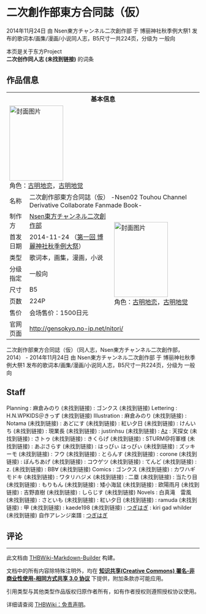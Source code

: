 # 二次創作部東方合同誌（仮）

<!-- source html: G:\repos\THBWiki-Markdown-Builder\THBWikiMarkdown\Temp\main\3\3b\ns0%3A%E4%BA%8C%E6%AC%A1%E5%89%B5%E4%BD%9C%E9%83%A8%E6%9D%B1%E6%96%B9%E5%90%88%E5%90%8C%E8%AA%8C%EF%BC%88%E4%BB%AE%EF%BC%89.html -->

2014年11月24日 由 Nsen東方チャンネル二次創作部 于 博丽神社秋季例大祭1 发布的歌词本/画集/漫画/小说同人志，B5尺寸一共224页，分级为 一般向

本页是关于东方Project  
 **二次创作同人志 (未找到链接)** 的词条
## 作品信息

<table><tbody><tr><th colspan="3">基本信息</th></tr><tr><td class="cover-artwork-mobile" colspan="2"><a href="./文件-二次創作部東方合同誌（仮）封面.jpg.md" class="image" title="封面图片"><img alt="封面图片" src="https://upload.thwiki.cc/thumb/4/41/%E4%BA%8C%E6%AC%A1%E5%89%B5%E4%BD%9C%E9%83%A8%E6%9D%B1%E6%96%B9%E5%90%88%E5%90%8C%E8%AA%8C%EF%BC%88%E4%BB%AE%EF%BC%89%E5%B0%81%E9%9D%A2.jpg/140px-%E4%BA%8C%E6%AC%A1%E5%89%B5%E4%BD%9C%E9%83%A8%E6%9D%B1%E6%96%B9%E5%90%88%E5%90%8C%E8%AA%8C%EF%BC%88%E4%BB%AE%EF%BC%89%E5%B0%81%E9%9D%A2.jpg" decoding="async" loading="lazy" width="140" height="196" srcset="https://upload.thwiki.cc/thumb/4/41/%E4%BA%8C%E6%AC%A1%E5%89%B5%E4%BD%9C%E9%83%A8%E6%9D%B1%E6%96%B9%E5%90%88%E5%90%8C%E8%AA%8C%EF%BC%88%E4%BB%AE%EF%BC%89%E5%B0%81%E9%9D%A2.jpg/210px-%E4%BA%8C%E6%AC%A1%E5%89%B5%E4%BD%9C%E9%83%A8%E6%9D%B1%E6%96%B9%E5%90%88%E5%90%8C%E8%AA%8C%EF%BC%88%E4%BB%AE%EF%BC%89%E5%B0%81%E9%9D%A2.jpg 1.5x, https://upload.thwiki.cc/thumb/4/41/%E4%BA%8C%E6%AC%A1%E5%89%B5%E4%BD%9C%E9%83%A8%E6%9D%B1%E6%96%B9%E5%90%88%E5%90%8C%E8%AA%8C%EF%BC%88%E4%BB%AE%EF%BC%89%E5%B0%81%E9%9D%A2.jpg/280px-%E4%BA%8C%E6%AC%A1%E5%89%B5%E4%BD%9C%E9%83%A8%E6%9D%B1%E6%96%B9%E5%90%88%E5%90%8C%E8%AA%8C%EF%BC%88%E4%BB%AE%EF%BC%89%E5%B0%81%E9%9D%A2.jpg 2x" data-file-width="450" data-file-height="630"></a><div class="cover-char">角色：<a href="./古明地恋.md" title="古明地恋">古明地恋</a>，<a href="./古明地觉.md" title="古明地觉">古明地觉</a></div></td>
</tr><tr><td class="label">名称</td><td colspan="2"> 二次創作部東方合同誌（仮） -Nsen02 Touhou Channel Derivative Collaborate Fanmade Book- </td></tr><tr><td class="label">制作方</td><td><a href="./Nsen東方チャンネル二次創作部.md" title="Nsen東方チャンネル二次創作部">Nsen東方チャンネル二次創作部</a></td><td class="cover-artwork" rowspan="7" style="min-width:196px;"><a href="./文件-二次創作部東方合同誌（仮）封面.jpg.md" class="image" title="封面图片"><img alt="封面图片" src="https://upload.thwiki.cc/thumb/4/41/%E4%BA%8C%E6%AC%A1%E5%89%B5%E4%BD%9C%E9%83%A8%E6%9D%B1%E6%96%B9%E5%90%88%E5%90%8C%E8%AA%8C%EF%BC%88%E4%BB%AE%EF%BC%89%E5%B0%81%E9%9D%A2.jpg/140px-%E4%BA%8C%E6%AC%A1%E5%89%B5%E4%BD%9C%E9%83%A8%E6%9D%B1%E6%96%B9%E5%90%88%E5%90%8C%E8%AA%8C%EF%BC%88%E4%BB%AE%EF%BC%89%E5%B0%81%E9%9D%A2.jpg" decoding="async" loading="lazy" width="140" height="196" srcset="https://upload.thwiki.cc/thumb/4/41/%E4%BA%8C%E6%AC%A1%E5%89%B5%E4%BD%9C%E9%83%A8%E6%9D%B1%E6%96%B9%E5%90%88%E5%90%8C%E8%AA%8C%EF%BC%88%E4%BB%AE%EF%BC%89%E5%B0%81%E9%9D%A2.jpg/210px-%E4%BA%8C%E6%AC%A1%E5%89%B5%E4%BD%9C%E9%83%A8%E6%9D%B1%E6%96%B9%E5%90%88%E5%90%8C%E8%AA%8C%EF%BC%88%E4%BB%AE%EF%BC%89%E5%B0%81%E9%9D%A2.jpg 1.5x, https://upload.thwiki.cc/thumb/4/41/%E4%BA%8C%E6%AC%A1%E5%89%B5%E4%BD%9C%E9%83%A8%E6%9D%B1%E6%96%B9%E5%90%88%E5%90%8C%E8%AA%8C%EF%BC%88%E4%BB%AE%EF%BC%89%E5%B0%81%E9%9D%A2.jpg/280px-%E4%BA%8C%E6%AC%A1%E5%89%B5%E4%BD%9C%E9%83%A8%E6%9D%B1%E6%96%B9%E5%90%88%E5%90%8C%E8%AA%8C%EF%BC%88%E4%BB%AE%EF%BC%89%E5%B0%81%E9%9D%A2.jpg 2x" data-file-width="450" data-file-height="630"></a><div class="cover-char">角色：<a href="./古明地恋.md" title="古明地恋">古明地恋</a>，<a href="./古明地觉.md" title="古明地觉">古明地觉</a></div></td>
</tr><tr><td class="label">首发日期</td><td>2014-11-24&#160;（<a href="/展会作品列表?e=%E5%8D%9A%E4%B8%BD%E7%A5%9E%E7%A4%BE%E7%A7%8B%E5%AD%A3%E4%BE%8B%E5%A4%A7%E7%A5%AD%231">第一回 博麗神社秋季例大祭</a>）</td></tr><tr><td class="label">类型</td><td>歌词本，画集，漫画，小说</td></tr><tr><td class="label">分级指定</td><td>一般向</td></tr><tr><td class="label">尺寸</td><td>B5</td></tr><tr><td class="label">页数</td><td>224P</td></tr><tr><td class="label">售价</td><td>会场售价：1500日元</td></tr>
<tr><td class="label">官网页面</td><td colspan="2"><a rel="nofollow" class="external free" href="http://gensokyo.no-ip.net/nitori/">http://gensokyo.no-ip.net/nitori/</a></td></tr></tbody></table>

二次創作部東方合同誌（仮）（同人志，Nsen東方チャンネル二次創作部，2014） - 2014年11月24日 由 Nsen東方チャンネル二次創作部 于 博丽神社秋季例大祭1 发布的歌词本/画集/漫画/小说同人志，B5尺寸一共224页，分级为 一般向
## Staff
Planning
: 麻倉みのり (未找到链接)
: ゴンクス (未找到链接)
Lettering
: H.N.WPKIDS＠きっず (未找到链接)
Illustration
: 麻倉みのり (未找到链接)
: Notama (未找到链接)
: あどにす (未找到链接)
: 紅い夕日 (未找到链接)
: けんいち (未找到链接)
: 現業長 (未找到链接)
: justinhsu (未找到链接)
: [Az](./az.md)
: 天探女 (未找到链接)
: さトゥ (未找到链接)
: きくらげ (未找到链接)
: STURM@将軍様 (未找到链接)
: あぷさらす (未找到链接)
: はっぴぃ はっぴぃ (未找到链接)
: ズッキーモ (未找到链接)
: フウ (未找到链接)
: とらんす (未找到链接)
: corone (未找到链接)
: ぼんちあげ (未找到链接)
: コウゲツ (未找到链接)
: てんど (未找到链接)
: z. (未找到链接)
: BB∀ (未找到链接)
Comics
: ゴンクス (未找到链接)
: カワハギモドキ (未找到链接)
: ワタリハジメ (未找到链接)
: 二塁 (未找到链接)
: 当たり目 (未找到链接)
: もりもん (未找到链接)
: 矮小海鼠 (未找到链接)
: 欧陽雨月 (未找到链接)
: 吉野直樹 (未找到链接)
: しらじす (未找到链接)
Novels
: 白真滝　雷風 (未找到链接)
: さといも (未找到链接)
: 紅い夕日 (未找到链接)
: ramuda (未找到链接)
: 甲 (未找到链接)
: kaede198 (未找到链接)
: [つぎはぎ](./ツギハギ.md)
: kiri gad whilder (未找到链接)
自作アレンジ楽譜
: [つぎはぎ](./ツギハギ.md)

## 评论




---

此文档由 [THBWiki-Markdown-Builder](https://github.com/Delsin-Yu/THBWiki-Markdown-Builder) 构建。

文档中的所有内容除特殊注明外，均在 [**知识共享(Creative Commons) 署名-非商业性使用-相同方式共享 3.0 协议**](https://creativecommons.org/licenses/by-sa/3.0/deed.zh-hans) 下提供，附加条款亦可能应用。

引用类型与其他类型作品版权归原作者所有，如有作者授权则遵照授权协议使用。

详细请查阅 [THBWiki：免责声明](https://thbwiki.cc/THBWiki:%E5%85%8D%E8%B4%A3%E5%A3%B0%E6%98%8E)。

